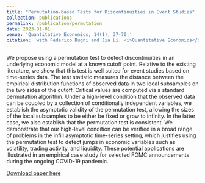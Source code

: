 ```yaml
---
title: "Permutation‐based Tests for Discontinuities in Event Studies"
collection: publications
permalink: /publication/permutation
date: 2023-01-01
venue: 'Quantitative Economics, 14(1), 37-70.'
citation: 'with Federico Bugni and Jia Li. <i>Quantitative Economics</i>, 14(1), 2023, 37-70.'
---
```

We propose using a permutation test to detect discontinuities in an underlying economic model at a known cutoff point. Relative to the existing literature, we show that this test is well suited for event studies based on time-series data. The test statistic measures the distance between the empirical distribution functions of observed data in two local subsamples on the two sides of the cutoff. Critical values are computed via a standard permutation algorithm. Under a high-level condition that the observed data can be coupled by a collection of conditionally independent variables, we establish the asymptotic validity of the permutation test, allowing the sizes of the local subsamples to be either be fixed or grow to infinity. In the latter case, we also establish that the permutation test is consistent. We demonstrate that our high-level condition can be verified in a broad range of problems in the infill asymptotic time-series setting, which justifies using the permutation test to detect jumps in economic variables such as volatility, trading activity, and liquidity. These potential applications are illustrated in an empirical case study for selected FOMC announcements during the ongoing COVID-19 pandemic.

[Download paper here](http://lqyjasonlee.github.io/files/quan200248.pdf)

